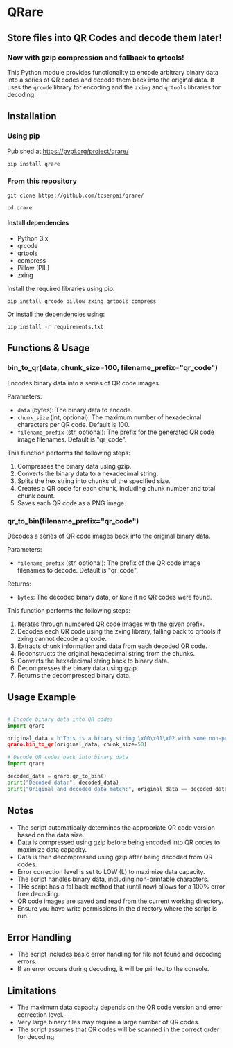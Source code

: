 # QRare

## Store files into QR Codes and decode them later!

### Now with gzip compression and fallback to qrtools!

This Python module provides functionality to encode arbitrary binary data into a series of QR codes and decode them back into the original data. It uses the `qrcode` library for encoding and the `zxing` and `qrtools` libraries for decoding.

## Installation

### Using pip

Pubished at https://pypi.org/project/qrare/

`pip install qrare`

### From this repository

```
git clone https://github.com/tcsenpai/qrare/

cd qrare
```

#### Install dependencies

- Python 3.x
- qrcode
- qrtools
- compress
- Pillow (PIL)
- zxing

Install the required libraries using pip:

`pip install qrcode pillow zxing qrtools compress`

Or install the dependencies using:

`pip install -r requirements.txt`

## Functions & Usage

### bin_to_qr(data, chunk_size=100, filename_prefix="qr_code")

Encodes binary data into a series of QR code images.

Parameters:
- `data` (bytes): The binary data to encode.
- `chunk_size` (int, optional): The maximum number of hexadecimal characters per QR code. Default is 100.
- `filename_prefix` (str, optional): The prefix for the generated QR code image filenames. Default is "qr_code".

This function performs the following steps:
1. Compresses the binary data using gzip.
2. Converts the binary data to a hexadecimal string.
3. Splits the hex string into chunks of the specified size.
4. Creates a QR code for each chunk, including chunk number and total chunk count.
5. Saves each QR code as a PNG image.

### qr_to_bin(filename_prefix="qr_code")

Decodes a series of QR code images back into the original binary data.

Parameters:
- `filename_prefix` (str, optional): The prefix of the QR code image filenames to decode. Default is "qr_code".

Returns:
- `bytes`: The decoded binary data, or `None` if no QR codes were found.

This function performs the following steps:
1. Iterates through numbered QR code images with the given prefix.
2. Decodes each QR code using the zxing library, falling back to qrtools if zxing cannot decode a qrcode.
3. Extracts chunk information and data from each decoded QR code.
4. Reconstructs the original hexadecimal string from the chunks.
5. Converts the hexadecimal string back to binary data.
6. Decompresses the binary data using gzip.
7. Returns the decompressed binary data.

## Usage Example

```python

# Encode binary data into QR codes
import qrare

original_data = b"This is a binary string \x00\x01\x02 with some non-printable characters.
qraro.bin_to_qr(original_data, chunk_size=50)

# Decode QR codes back into binary data
import qrare

decoded_data = qraro.qr_to_bin()
print("Decoded data:", decoded_data)
print("Original and decoded data match:", original_data == decoded_data)

```

## Notes

- The script automatically determines the appropriate QR code version based on the data size.
- Data is compressed using gzip before being encoded into QR codes to maximize data capacity.
- Data is then decompressed using gzip after being decoded from QR codes.
- Error correction level is set to LOW (L) to maximize data capacity.
- The script handles binary data, including non-printable characters.
- THe script has a fallback method that (until now) allows for a 100% error free decoding.
- QR code images are saved and read from the current working directory.
- Ensure you have write permissions in the directory where the script is run.

## Error Handling

- The script includes basic error handling for file not found and decoding errors.
- If an error occurs during decoding, it will be printed to the console.

## Limitations

- The maximum data capacity depends on the QR code version and error correction level.
- Very large binary files may require a large number of QR codes.
- The script assumes that QR codes will be scanned in the correct order for decoding.
